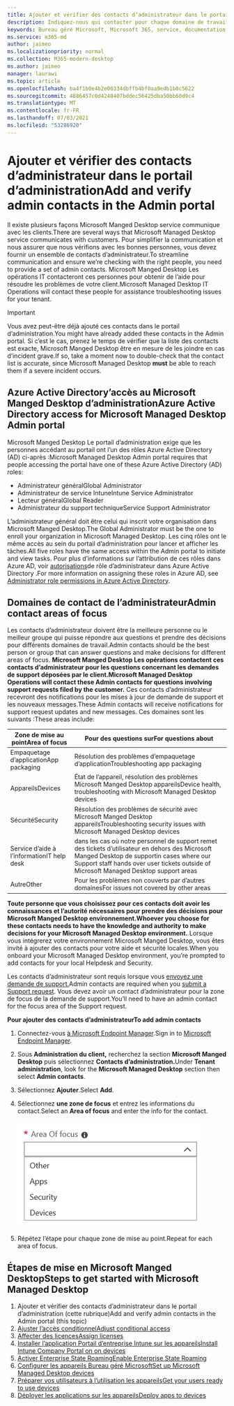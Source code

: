 ```yaml
---
title: Ajouter et vérifier des contacts d’administrateur dans le portail d’administration
description: Indiquez-nous qui contacter pour chaque domaine de travail.
keywords: Bureau géré Microsoft, Microsoft 365, service, documentation
ms.service: m365-md
author: jaimeo
ms.localizationpriority: normal
ms.collection: M365-modern-desktop
ms.author: jaimeo
manager: laurawi
ms.topic: article
ms.openlocfilehash: ba4f1b0e4b2e00334dbffb4bf0aa9edb1b8c5622
ms.sourcegitcommit: 4886457c0d4248407bddec56425dba50bb60d9c4
ms.translationtype: MT
ms.contentlocale: fr-FR
ms.lasthandoff: 07/03/2021
ms.locfileid: "53286920"
---
```

# <a name="add-and-verify-admin-contacts-in-the-admin-portal"></a><span data-ttu-id="eaba2-104">Ajouter et vérifier des contacts d’administrateur dans le portail d’administration</span><span class="sxs-lookup"><span data-stu-id="eaba2-104">Add and verify admin contacts in the Admin portal</span></span>

<span data-ttu-id="eaba2-105">Il existe plusieurs façons Microsoft Manged Desktop service communique avec les clients.</span><span class="sxs-lookup"><span data-stu-id="eaba2-105">There are several ways that Microsoft Managed Desktop service communicates with customers.</span></span> <span data-ttu-id="eaba2-106">Pour simplifier la communication et nous assurer que nous vérifions avec les bonnes personnes, vous devez fournir un ensemble de contacts d’administrateur.</span><span class="sxs-lookup"><span data-stu-id="eaba2-106">To streamline communication and ensure we’re checking with the right people, you need to provide a set of admin contacts.</span></span> <span data-ttu-id="eaba2-107">Microsoft Manged Desktop Les opérations IT contacteront ces personnes pour obtenir de l’aide pour résoudre les problèmes de votre client.</span><span class="sxs-lookup"><span data-stu-id="eaba2-107">Microsoft Managed Desktop IT Operations will contact these people for assistance troubleshooting issues for your tenant.</span></span>

> [!IMPORTANT]
> <span data-ttu-id="eaba2-108">Vous avez peut-être déjà ajouté ces contacts dans le portail d’administration.</span><span class="sxs-lookup"><span data-stu-id="eaba2-108">You might have already added these contacts in the Admin portal.</span></span> <span data-ttu-id="eaba2-109">Si c’est le cas, prenez le temps de vérifier que  la liste des contacts est exacte, Microsoft Manged Desktop être en mesure de les joindre en cas d’incident grave.</span><span class="sxs-lookup"><span data-stu-id="eaba2-109">If so, take a moment now to double-check that the contact list is accurate, since Microsoft Managed Desktop **must** be able to reach them if a severe incident occurs.</span></span>

## <a name="azure-active-directory-access-for-microsoft-managed-desktop-admin-portal"></a><span data-ttu-id="eaba2-110">Azure Active Directory’accès au Microsoft Manged Desktop d’administration</span><span class="sxs-lookup"><span data-stu-id="eaba2-110">Azure Active Directory access for Microsoft Managed Desktop Admin portal</span></span>

<span data-ttu-id="eaba2-111">Microsoft Manged Desktop Le portail d’administration exige que les personnes accédant au portail ont l’un des rôles Azure Active Directory (AD) ci-après :</span><span class="sxs-lookup"><span data-stu-id="eaba2-111">Microsoft Managed Desktop Admin portal requires that people accessing the portal have one of these Azure Active Directory (AD) roles:</span></span>

- <span data-ttu-id="eaba2-112">Administrateur général</span><span class="sxs-lookup"><span data-stu-id="eaba2-112">Global Administrator</span></span>
- <span data-ttu-id="eaba2-113">Administrateur de service Intune</span><span class="sxs-lookup"><span data-stu-id="eaba2-113">Intune Service Administrator</span></span>
- <span data-ttu-id="eaba2-114">Lecteur général</span><span class="sxs-lookup"><span data-stu-id="eaba2-114">Global Reader</span></span>
- <span data-ttu-id="eaba2-115">Administrateur du support technique</span><span class="sxs-lookup"><span data-stu-id="eaba2-115">Service Support Administrator</span></span>

<span data-ttu-id="eaba2-116">L’administrateur général doit être celui qui inscrit votre organisation dans Microsoft Manged Desktop.</span><span class="sxs-lookup"><span data-stu-id="eaba2-116">The Global Administrator must be the one to enroll your organization in Microsoft Managed Desktop.</span></span> <span data-ttu-id="eaba2-117">Les cinq rôles ont le même accès au sein du portail d’administration pour lancer et afficher les tâches.</span><span class="sxs-lookup"><span data-stu-id="eaba2-117">All five roles have the same access within the Admin portal to initiate and view tasks.</span></span> <span data-ttu-id="eaba2-118">Pour plus d’informations sur l’attribution de ces rôles dans Azure AD, voir [autorisations](/azure/active-directory/users-groups-roles/directory-assign-admin-roles)de rôle d’administrateur dans Azure Active Directory .</span><span class="sxs-lookup"><span data-stu-id="eaba2-118">For more information on assigning these roles in Azure AD, see [Administrator role permissions in Azure Active Directory](/azure/active-directory/users-groups-roles/directory-assign-admin-roles).</span></span>

## <a name="admin-contact-areas-of-focus"></a><span data-ttu-id="eaba2-119">Domaines de contact de l’administrateur</span><span class="sxs-lookup"><span data-stu-id="eaba2-119">Admin contact areas of focus</span></span>

<span data-ttu-id="eaba2-120">Les contacts d’administrateur doivent être la meilleure personne ou le meilleur groupe qui puisse répondre aux questions et prendre des décisions pour différents domaines de travail.</span><span class="sxs-lookup"><span data-stu-id="eaba2-120">Admin contacts should be the best person or group that can answer questions and make decisions for different areas of focus.</span></span> <span data-ttu-id="eaba2-121">**Microsoft Manged Desktop Les opérations contactent ces contacts d’administrateur pour les questions concernant les demandes de support déposées par le client.**</span><span class="sxs-lookup"><span data-stu-id="eaba2-121">**Microsoft Managed Desktop Operations will contact these Admin contacts for questions involving support requests filed by the customer.**</span></span> <span data-ttu-id="eaba2-122">Ces contacts d’administrateur recevront des notifications pour les mises à jour de demande de support et les nouveaux messages.</span><span class="sxs-lookup"><span data-stu-id="eaba2-122">These Admin contacts will receive notifications for support request updates and new messages.</span></span> <span data-ttu-id="eaba2-123">Ces domaines sont les suivants :</span><span class="sxs-lookup"><span data-stu-id="eaba2-123">These areas include:</span></span>

<span data-ttu-id="eaba2-124">Zone de mise au point</span><span class="sxs-lookup"><span data-stu-id="eaba2-124">Area of focus</span></span> | <span data-ttu-id="eaba2-125">Pour des questions sur</span><span class="sxs-lookup"><span data-stu-id="eaba2-125">For questions about</span></span>
--- | ---
<span data-ttu-id="eaba2-126">Empaquetage d’application</span><span class="sxs-lookup"><span data-stu-id="eaba2-126">App packaging</span></span> | <span data-ttu-id="eaba2-127">Résolution des problèmes d’empaquetage d’application</span><span class="sxs-lookup"><span data-stu-id="eaba2-127">Troubleshooting app packaging</span></span>
<span data-ttu-id="eaba2-128">Appareils</span><span class="sxs-lookup"><span data-stu-id="eaba2-128">Devices</span></span> | <span data-ttu-id="eaba2-129">État de l’appareil, résolution des problèmes Microsoft Manged Desktop appareils</span><span class="sxs-lookup"><span data-stu-id="eaba2-129">Device health, troubleshooting with Microsoft Managed Desktop devices</span></span>
<span data-ttu-id="eaba2-130">Sécurité</span><span class="sxs-lookup"><span data-stu-id="eaba2-130">Security</span></span> | <span data-ttu-id="eaba2-131">Résolution des problèmes de sécurité avec Microsoft Manged Desktop appareils</span><span class="sxs-lookup"><span data-stu-id="eaba2-131">Troubleshooting security issues with Microsoft Managed Desktop devices</span></span>
<span data-ttu-id="eaba2-132">Service d’aide à l’information</span><span class="sxs-lookup"><span data-stu-id="eaba2-132">IT help desk</span></span> | <span data-ttu-id="eaba2-133">dans les cas où notre personnel de support remet des tickets d’utilisateur en dehors des Microsoft Manged Desktop de support</span><span class="sxs-lookup"><span data-stu-id="eaba2-133">in cases where our Support staff hands over user tickets outside of Microsoft Managed Desktop support areas</span></span> 
<span data-ttu-id="eaba2-134">Autre</span><span class="sxs-lookup"><span data-stu-id="eaba2-134">Other</span></span> | <span data-ttu-id="eaba2-135">Pour les problèmes non couverts par d’autres domaines</span><span class="sxs-lookup"><span data-stu-id="eaba2-135">For issues not covered by other areas</span></span>

<span data-ttu-id="eaba2-136">**Toute personne que vous choisissez pour ces contacts doit avoir les connaissances et l’autorité nécessaires pour prendre des décisions pour Microsoft Manged Desktop environnement.**</span><span class="sxs-lookup"><span data-stu-id="eaba2-136">**Whoever you choose for these contacts needs to have the knowledge and authority to make decisions for your Microsoft Managed Desktop environment.**</span></span> <span data-ttu-id="eaba2-137">Lorsque vous intégrerez votre environnement Microsoft Manged Desktop, vous êtes invité à ajouter des contacts pour votre aide et sécurité locales.</span><span class="sxs-lookup"><span data-stu-id="eaba2-137">When you onboard your Microsoft Managed Desktop environment, you’re prompted to add contacts for your local Helpdesk and Security.</span></span> 

<span data-ttu-id="eaba2-138">Les contacts d’administrateur sont requis lorsque vous [envoyez une demande de support.](../service-description/support.md)</span><span class="sxs-lookup"><span data-stu-id="eaba2-138">Admin contacts are required when you [submit a Support request](../service-description/support.md).</span></span> <span data-ttu-id="eaba2-139">Vous devez avoir un contact d’administrateur pour la zone de focus de la demande de support.</span><span class="sxs-lookup"><span data-stu-id="eaba2-139">You’ll need to have an admin contact for the focus area of the Support request.</span></span>

<span data-ttu-id="eaba2-140">**Pour ajouter des contacts d’administrateur**</span><span class="sxs-lookup"><span data-stu-id="eaba2-140">**To add admin contacts**</span></span>

1. <span data-ttu-id="eaba2-141">Connectez-vous [à Microsoft Endpoint Manager](https://endpoint.microsoft.com).</span><span class="sxs-lookup"><span data-stu-id="eaba2-141">Sign in to [Microsoft Endpoint Manager](https://endpoint.microsoft.com).</span></span>

2. <span data-ttu-id="eaba2-142">Sous **Administration du client,** recherchez la section **Microsoft Manged Desktop** puis sélectionnez **Contacts d’administration.**</span><span class="sxs-lookup"><span data-stu-id="eaba2-142">Under **Tenant administration**, look for the **Microsoft Managed Desktop** section then select **Admin contacts**.</span></span>

3. <span data-ttu-id="eaba2-143">Sélectionnez **Ajouter**.</span><span class="sxs-lookup"><span data-stu-id="eaba2-143">Select **Add**.</span></span>

4. <span data-ttu-id="eaba2-144">Sélectionnez **une zone de focus** et entrez les informations du contact.</span><span class="sxs-lookup"><span data-stu-id="eaba2-144">Select an **Area of focus** and enter the info for the contact.</span></span> 

    ![liste des domaines de mise au point, tels que Autres, Applications et Sécurité](../../media/areaoffocus.png)

5. <span data-ttu-id="eaba2-146">Répétez l’étape pour chaque zone de mise au point.</span><span class="sxs-lookup"><span data-stu-id="eaba2-146">Repeat for each area of focus.</span></span>

## <a name="steps-to-get-started-with-microsoft-managed-desktop"></a><span data-ttu-id="eaba2-147">Étapes de mise en Microsoft Manged Desktop</span><span class="sxs-lookup"><span data-stu-id="eaba2-147">Steps to get started with Microsoft Managed Desktop</span></span>

1. <span data-ttu-id="eaba2-148">Ajouter et vérifier des contacts d’administrateur dans le portail d’administration (cette rubrique)</span><span class="sxs-lookup"><span data-stu-id="eaba2-148">Add and verify admin contacts in the Admin portal (this topic)</span></span>
2. [<span data-ttu-id="eaba2-149">Ajuster l’accès conditionnel</span><span class="sxs-lookup"><span data-stu-id="eaba2-149">Adjust conditional access</span></span>](conditional-access.md)
3. [<span data-ttu-id="eaba2-150">Affecter des licences</span><span class="sxs-lookup"><span data-stu-id="eaba2-150">Assign licenses</span></span>](assign-licenses.md)
4. [<span data-ttu-id="eaba2-151">Installer l’application Portail d’entreprise Intune sur les appareils</span><span class="sxs-lookup"><span data-stu-id="eaba2-151">Install Intune Company Portal on on devices</span></span>](company-portal.md)
5. [<span data-ttu-id="eaba2-152">Activer Enterprise State Roaming</span><span class="sxs-lookup"><span data-stu-id="eaba2-152">Enable Enterprise State Roaming</span></span>](enterprise-state-roaming.md)
6. [<span data-ttu-id="eaba2-153">Configurer les appareils Bureau géré Microsoft</span><span class="sxs-lookup"><span data-stu-id="eaba2-153">Set up Microsoft Managed Desktop devices</span></span>](set-up-devices.md)
7. [<span data-ttu-id="eaba2-154">Préparer vos utilisateurs à l’utilisation les appareils</span><span class="sxs-lookup"><span data-stu-id="eaba2-154">Get your users ready to use devices</span></span>](get-started-devices.md)
8. [<span data-ttu-id="eaba2-155">Déployer les applications sur les appareils</span><span class="sxs-lookup"><span data-stu-id="eaba2-155">Deploy apps to devices</span></span>](deploy-apps.md)
